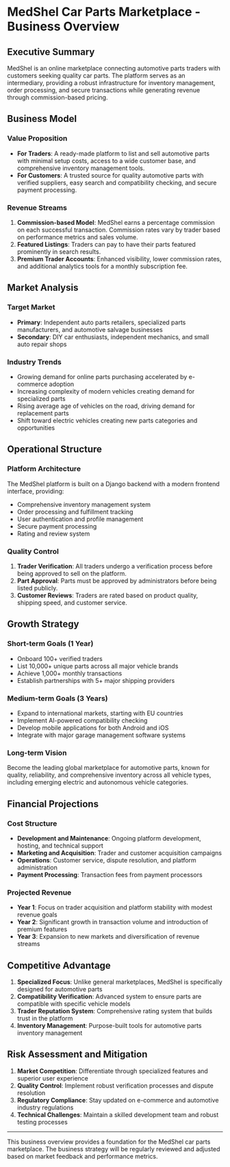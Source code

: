 # MedShel Car Parts Marketplace - Business Overview

## Executive Summary

MedShel is an online marketplace connecting automotive parts traders with customers seeking quality car parts. The platform serves as an intermediary, providing a robust infrastructure for inventory management, order processing, and secure transactions while generating revenue through commission-based pricing.

## Business Model

### Value Proposition

- **For Traders**: A ready-made platform to list and sell automotive parts with minimal setup costs, access to a wide customer base, and comprehensive inventory management tools.
- **For Customers**: A trusted source for quality automotive parts with verified suppliers, easy search and compatibility checking, and secure payment processing.

### Revenue Streams

1. **Commission-based Model**: MedShel earns a percentage commission on each successful transaction. Commission rates vary by trader based on performance metrics and sales volume.
2. **Featured Listings**: Traders can pay to have their parts featured prominently in search results.
3. **Premium Trader Accounts**: Enhanced visibility, lower commission rates, and additional analytics tools for a monthly subscription fee.

## Market Analysis

### Target Market

- **Primary**: Independent auto parts retailers, specialized parts manufacturers, and automotive salvage businesses
- **Secondary**: DIY car enthusiasts, independent mechanics, and small auto repair shops

### Industry Trends

- Growing demand for online parts purchasing accelerated by e-commerce adoption
- Increasing complexity of modern vehicles creating demand for specialized parts
- Rising average age of vehicles on the road, driving demand for replacement parts
- Shift toward electric vehicles creating new parts categories and opportunities

## Operational Structure

### Platform Architecture

The MedShel platform is built on a Django backend with a modern frontend interface, providing:

- Comprehensive inventory management system
- Order processing and fulfillment tracking
- User authentication and profile management
- Secure payment processing
- Rating and review system

### Quality Control

1. **Trader Verification**: All traders undergo a verification process before being approved to sell on the platform.
2. **Part Approval**: Parts must be approved by administrators before being listed publicly.
3. **Customer Reviews**: Traders are rated based on product quality, shipping speed, and customer service.

## Growth Strategy

### Short-term Goals (1 Year)

- Onboard 100+ verified traders
- List 10,000+ unique parts across all major vehicle brands
- Achieve 1,000+ monthly transactions
- Establish partnerships with 5+ major shipping providers

### Medium-term Goals (3 Years)

- Expand to international markets, starting with EU countries
- Implement AI-powered compatibility checking
- Develop mobile applications for both Android and iOS
- Integrate with major garage management software systems

### Long-term Vision

Become the leading global marketplace for automotive parts, known for quality, reliability, and comprehensive inventory across all vehicle types, including emerging electric and autonomous vehicle categories.

## Financial Projections

### Cost Structure

- **Development and Maintenance**: Ongoing platform development, hosting, and technical support
- **Marketing and Acquisition**: Trader and customer acquisition campaigns
- **Operations**: Customer service, dispute resolution, and platform administration
- **Payment Processing**: Transaction fees from payment processors

### Projected Revenue

- **Year 1**: Focus on trader acquisition and platform stability with modest revenue goals
- **Year 2**: Significant growth in transaction volume and introduction of premium features
- **Year 3**: Expansion to new markets and diversification of revenue streams

## Competitive Advantage

1. **Specialized Focus**: Unlike general marketplaces, MedShel is specifically designed for automotive parts
2. **Compatibility Verification**: Advanced system to ensure parts are compatible with specific vehicle models
3. **Trader Reputation System**: Comprehensive rating system that builds trust in the platform
4. **Inventory Management**: Purpose-built tools for automotive parts inventory management

## Risk Assessment and Mitigation

1. **Market Competition**: Differentiate through specialized features and superior user experience
2. **Quality Control**: Implement robust verification processes and dispute resolution
3. **Regulatory Compliance**: Stay updated on e-commerce and automotive industry regulations
4. **Technical Challenges**: Maintain a skilled development team and robust testing processes

---

This business overview provides a foundation for the MedShel car parts marketplace. The business strategy will be regularly reviewed and adjusted based on market feedback and performance metrics.
